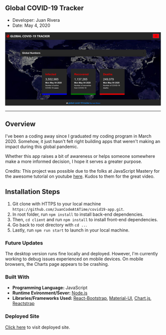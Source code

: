 ## Global COVID-19 Tracker
- Developer: Juan Rivera
- Date: May 4, 2020

 ![Global COVID-19 Tracker](client/public/screenshot.PNG)

*****

## Overview
I've been a coding away since I graduated my coding program in March 2020. Somehow, it just hasn't felt right building apps that weren't making an impact during this global pandemic.

Whether this app raises a bit of awareness or helps someone somewhere make a more informed decision, I hope it serves a greater purpose.

Credits:  This project was possible due to the folks at JavaScript Mastery for the awesome tutorial on youtube [here](https://www.youtube.com/watch?v=khJlrj3Y6Ls).  Kudos to them for the great video.

## Installation Steps
1. Git clone with HTTPS to your local machine ```https://github.com/JuanCodeAtATime/covid19-app.git```.
2. In root folder, run ```npm install``` to install back-end dependencies.  
3. Then,  ```cd client``` and run ```npm install``` to install front-end dependencies.  
4. Go back to root directory with ``` cd .. ```.
5. Lastly, run ```npm run start``` to launch in your local machine.

### Future Updates
The desktop version runs fine locally and deployed.  However, I'm currently working to debug issues experienced on mobile devices.  On mobile browsers, the Charts page appears to be crashing.    

### Built With
* **Programming Language:** JavaScript 
* **Runtime Evironment/Sever:**  [Node.js](https://nodejs.org/en/)
* **Libraries/Frameworks Used:** [React-Bootstrap](https://react-bootstrap.github.io/), [Material-UI](https://material-ui.com/), [Chart.js](https://www.chartjs.org/), [Reactstrap](https://reactstrap.github.io/)

### Deployed Site
[Click here](https://global-covid-19-tracker.herokuapp.com/) to visit deployed site.


